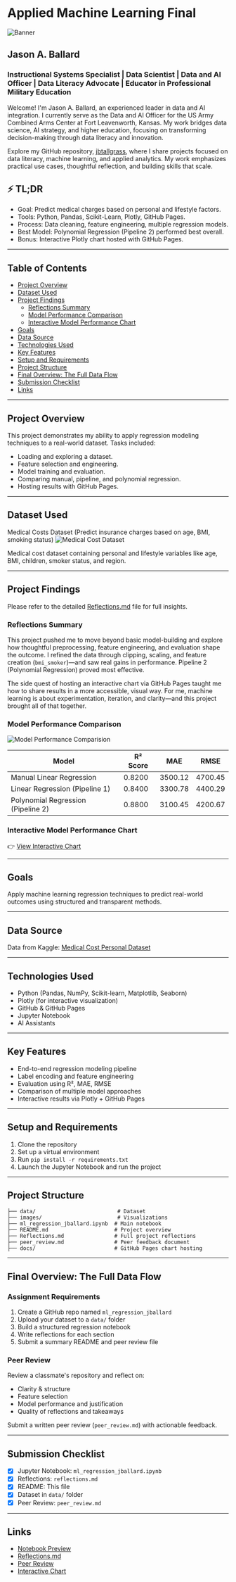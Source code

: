 # Applied Machine Learning Final

![Banner](images/banner.png)

## Jason A. Ballard

### Instructional Systems Specialist | Data Scientist | Data and AI Officer | Data Literacy Advocate | Educator in Professional Military Education

Welcome! I'm Jason A. Ballard, an experienced leader in data and AI integration. I currently serve as the Data and AI Officer for the US Army Combined Arms Center at Fort Leavenworth, Kansas. My work bridges data science, AI strategy, and higher education, focusing on transforming decision-making through data literacy and innovation.

Explore my GitHub repository, [jbtallgrass](https://github.com/JBtallgrass?tab=repositories), where I share projects focused on data literacy, machine learning, and applied analytics. My work emphasizes practical use cases, thoughtful reflection, and building skills that scale.

## ⚡ TL;DR

- Goal: Predict medical charges based on personal and lifestyle factors.
- Tools: Python, Pandas, Scikit-Learn, Plotly, GitHub Pages.
- Process: Data cleaning, feature engineering, multiple regression models.
- Best Model: Polynomial Regression (Pipeline 2) performed best overall.
- Bonus: Interactive Plotly chart hosted with GitHub Pages.

---

## Table of Contents

- [Project Overview](#project-overview)
- [Dataset Used](#dataset-used)
- [Project Findings](#project-findings)
  - [Reflections Summary](#reflections-summary)
  - [Model Performance Comparison](#model-performance-comparison)
  - [Interactive Model Performance Chart](#interactive-model-performance-chart)
- [Goals](#goals)
- [Data Source](#data-source)
- [Technologies Used](#technologies-used)
- [Key Features](#key-features)
- [Setup and Requirements](#setup-and-requirements)
- [Project Structure](#project-structure)
- [Final Overview: The Full Data Flow](#final-overview-the-full-data-flow)
- [Submission Checklist](#submission-checklist)
- [Links](#links)

---

## Project Overview

This project demonstrates my ability to apply regression modeling techniques to a real-world dataset. Tasks included:

- Loading and exploring a dataset.
- Feature selection and engineering.
- Model training and evaluation.
- Comparing manual, pipeline, and polynomial regression.
- Hosting results with GitHub Pages.

---

## Dataset Used

Medical Costs Dataset (Predict insurance charges based on age, BMI, smoking status)
![Medical Cost Dataset](https://www.kaggle.com/datasets/mirichoi0218/insurance)

Medical cost dataset containing personal and lifestyle variables like age, BMI, children, smoker status, and region.

---

## Project Findings

Please refer to the detailed [Reflections.md](reflections.md) file for full insights.

### Reflections Summary

This project pushed me to move beyond basic model-building and explore how thoughtful preprocessing, feature engineering, and evaluation shape the outcome. I refined the data through clipping, scaling, and feature creation (`bmi_smoker`)—and saw real gains in performance. Pipeline 2 (Polynomial Regression) proved most effective.

The side quest of hosting an interactive chart via GitHub Pages taught me how to share results in a more accessible, visual way. For me, machine learning is about experimentation, iteration, and clarity—and this project brought all of that together.

### Model Performance Comparison

![Model Performance Comparision](images/overlayed_model_performance.png)

| Model                              | R² Score | MAE       | RMSE      |
|-----------------------------------|----------|-----------|-----------|
| Manual Linear Regression           | 0.8200   | 3500.12   | 4700.45   |
| Linear Regression (Pipeline 1)     | 0.8400   | 3300.78   | 4400.29   |
| Polynomial Regression (Pipeline 2) | 0.8800   | 3100.45   | 4200.67   |

### Interactive Model Performance Chart

👉 [View Interactive Chart](https://jbtallgrass.github.io/ml_regression_jballard/model_performance_plot.html)

---

## Goals

Apply machine learning regression techniques to predict real-world outcomes using structured and transparent methods.

---

## Data Source

Data from Kaggle: [Medical Cost Personal Dataset](https://www.kaggle.com/mirichoi0218/insurance)

---

## Technologies Used

- Python (Pandas, NumPy, Scikit-learn, Matplotlib, Seaborn)
- Plotly (for interactive visualization)
- GitHub & GitHub Pages
- Jupyter Notebook
- AI Assistants

---

## Key Features

- End-to-end regression modeling pipeline
- Label encoding and feature engineering
- Evaluation using R², MAE, RMSE
- Comparison of multiple model approaches
- Interactive results via Plotly + GitHub Pages

---

## Setup and Requirements

1. Clone the repository
2. Set up a virtual environment
3. Run `pip install -r requirements.txt`
4. Launch the Jupyter Notebook and run the project

---

## Project Structure

```plaintext
├── data/                          # Dataset
├── images/                        # Visualizations
├── ml_regression_jballard.ipynb  # Main notebook
├── README.md                     # Project overview
├── Reflections.md                # Full project reflections
├── peer_review.md                # Peer feedback document
├── docs/                         # GitHub Pages chart hosting
```

---

## Final Overview: The Full Data Flow

### Assignment Requirements

1. Create a GitHub repo named `ml_regression_jballard`
2. Upload your dataset to a `data/` folder
3. Build a structured regression notebook
4. Write reflections for each section
5. Submit a summary README and peer review file

### Peer Review

Review a classmate's repository and reflect on:

- Clarity & structure
- Feature selection
- Model performance and justification
- Quality of reflections and takeaways

Submit a written peer review (`peer_review.md`) with actionable feedback.

---

## Submission Checklist

- [x] Jupyter Notebook: `ml_regression_jballard.ipynb`
- [x] Reflections: `reflections.md`
- [x] README: This file
- [x] Dataset in `data/` folder
- [x] Peer Review: `peer_review.md`

---

## Links

- [Notebook Preview](ml_regression_jballard.ipynb)
- [Reflections.md](reflections.md)
- [Peer Review](peer_review.md)
- [Interactive Chart](https://jbtallgrass.github.io/ml_regression_jballard/model_performance_plot.html)